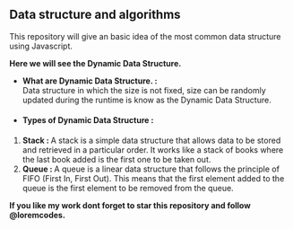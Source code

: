 <h2>Data structure and algorithms</h2>
<p>This repository will give an basic idea of the most common data structure using Javascript.</p>

<strong>
    <p>Here we will see the Dynamic Data Structure.</p>
</strong>

<ul>
    <li> <strong> What are Dynamic Data Structure. : <br> </strong>
        Data structure in which the size is not fixed, size can be randomly updated during the runtime is know as the
        Dynamic Data Structure.
    </li>
</ul>

<ul>
    <li>
        <h4><strong>Types of Dynamic Data Structure : </strong></h4>
    </li>
</ul>

<ol>
    <li><strong>Stack : </strong> A stack is a simple data structure that allows data to be stored and retrieved in a particular order. It works like a stack of books where the last book added is the first one to be taken out.</li>
    <li><strong>Queue : </strong> A queue is a linear data structure that follows the principle of FIFO (First In, First Out). This means that the first element added to the queue is the first element to be removed from the queue.</li>
</ol>

<strong>
    <p>If you like my work dont forget to star this repository and follow @loremcodes.</p>
</strong>